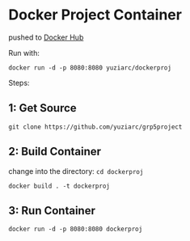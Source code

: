 # Docker Project Container

pushed to [Docker Hub
](https://hub.docker.com/r/yuziarc/dockerproj)

Run with:

`docker run -d -p 8080:8080 yuziarc/dockerproj`

Steps:

## 1: Get Source

`git clone https://github.com/yuziarc/grp5project`


## 2: Build Container

change into the directory: 
`cd dockerproj`

`docker build . -t dockerproj`

## 3: Run Container

`docker run -d -p 8080:8080 dockerproj`
